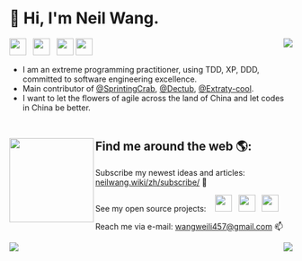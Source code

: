 # 👋 Hi, I'm Neil Wang. 
<img align="right" src="https://github-readme-stats.vercel.app/api?username=VWWL&show_icon=true">
<p align='left'>
    <a href="https://neilwang.wiki"><img height="30" src="https://avatars.githubusercontent.com/u/59614059?v=4"></a>&nbsp;&nbsp;
    <a href="https://twitter.com/NeilWan95704249"><img height="30" src="https://pbs.twimg.com/profile_images/1354533298685566983/2mZQ3Lpt_400x400.jpg"></a>&nbsp;&nbsp;
    <a href="https://www.zhihu.com/people/zhe-huo-bu-shi-lao-wang"><img height="30" src="https://strawberryamoszc.oss-cn-shanghai.aliyuncs.com/github/icon/zhihu.png"></a>
    <a href="http://links.neilwang.wiki/qq"><img height="30" src="https://www.logo.wine/a/logo/Tencent_QQ/Tencent_QQ-Logo.wine.svg"></a>
 </p>

- I am an extreme programming practitioner, using TDD, XP, DDD, committed to software engineering excellence. 
- Main contributor of <a href="https://github.com/SprintingCrab">@SprintingCrab</a>, <a href="https://github.com/Dectub">@Dectub</a>, <a href="https://github.com/Extraty-cool">@Extraty-cool</a>. 
- I want to let the flowers of agile across the land of China and let codes in China be better. <br/><br/>

## Find me around the web 🌎:<a href="https://github.com/VWWL"><img align="left" width="150" height="150" src="https://avatars.githubusercontent.com/u/59614059?v=4"></a>
 Subscribe my newest ideas and articles: [neilwang.wiki/zh/subscribe/](https://neilwang.wiki/zh/subscribe/index.html) 💼

<p align='left'>
  <span> See my open source projects: &nbsp;&nbsp;</span>
    <a href="https://github.com/SprintingCrab"><img height="30" src="https://avatars.githubusercontent.com/u/93175082?s=200&v=4"></a>&nbsp;&nbsp;
    <a href="https://github.com/Dectub"><img height="30" src="https://avatars.githubusercontent.com/u/93177708?s=200&v=4"></a>&nbsp;&nbsp;
    <a href="https://github.com/Extraty-cool"><img height="30" src="https://avatars.githubusercontent.com/u/93178161?s=200&v=4"></a>
 </p>

 Reach me via e-mail: [wangweili457@gmail.com](mailto:wangweili457@gmail.com) 📫

<p>
<img align="left" src="https://github-readme-stats.vercel.app/api/top-langs/?username=VWWL&layout=compact&exclude_repo=sumy7.github.io">
<img align="right" src="https://github-readme-streak-stats.herokuapp.com/?user=VWWL" />
</p>
